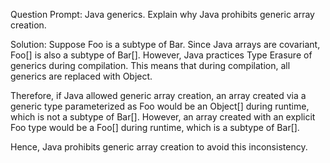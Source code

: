 Question Prompt:
Java generics. Explain why Java prohibits generic array creation.

Solution:
Suppose Foo is a subtype of Bar. Since Java arrays are covariant, Foo[] is also a subtype of Bar[]. However, Java
practices Type Erasure of generics during compilation. This means that during compilation, all generics are replaced
with Object.

Therefore, if Java allowed generic array creation, an array created via a generic type parameterized as Foo would be an
Object[] during runtime, which is not a subtype of Bar[]. However, an array created with an explicit Foo type would be a
Foo[] during runtime, which is a subtype of Bar[].

Hence, Java prohibits generic array creation to avoid this inconsistency.
